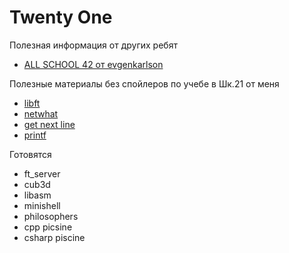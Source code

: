 # Twenty One
Полезная информация от других ребят
- [ALL SCHOOL 42 от evgenkarlson](https://github.com/evgenkarlson/ALL_SCHOOL_42)

Полезные материалы без спойлеров по учебе в Шк.21 от меня
- [libft](https://github.com/aynurakhmetov/21_school/blob/master/libft_info_2020.md)
- [netwhat](https://github.com/aynurakhmetov/21_school/blob/master/netwhat_info_2020.md)
- [get next line](https://github.com/aynurakhmetov/21_school/blob/master/gnl_info_2020.md)
- [printf](https://github.com/aynurakhmetov/21_school/blob/master/printf_info_2020.md)

Готовятся
- ft_server
- cub3d
- libasm
- minishell
- philosophers
- cpp picsine
- csharp piscine
